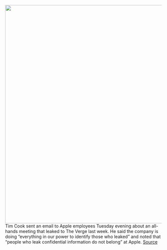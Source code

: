 <img src='https://cdn.vox-cdn.com/thumbor/tmP8NB4j6Ng1T1zrRNST_JJ_vpQ=/0x0:2040x1360/1200x800/filters:focal(857x517:1183x843)/cdn.vox-cdn.com/uploads/chorus_image/image/69893015/acastro_170731_1777_0001_v10.0.jpg' width='700px' /><br/>
Tim Cook sent an email to Apple employees Tuesday evening about an all-hands meeting that leaked to The Verge last week. He said the company is doing “everything in our power to identify those who leaked” and noted that “people who leak confidential information do not belong” at Apple.
<a href='https://www.theverge.com/2021/9/22/22687747/tim-cook-employee-leak-memos-do-not-belong-at-apple'> Source <a/>